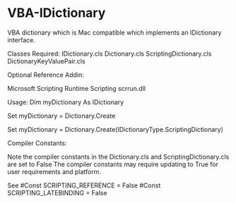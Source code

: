 # VBA-IDictionary

VBA dictionary which is Mac compatible which implements an IDictionary interface. 

Classes Required:
  IDictionary.cls
  Dictionary.cls
  ScriptingDictionary.cls
  DictionaryKeyValuePair.cls
   
Optional Reference Addin:

  Microsoft Scripting Runtime Scripting scrrun.dll

Usage:
  Dim myDictionary As IDictionary
  
  Set myDictionary = Dictionary.Create
  
  Set myDictionary = Dictionary.Create(IDictionaryType.ScriptingDictionary)

Compiler Constants:

Note the compiler constants in the Dictionary.cls and ScriptingDictionary.cls are set to False
The compiler constants may require updating to True for user requirements and platform.

See
#Const SCRIPTING_REFERENCE = False
#Const SCRIPTING_LATEBINDING = False
